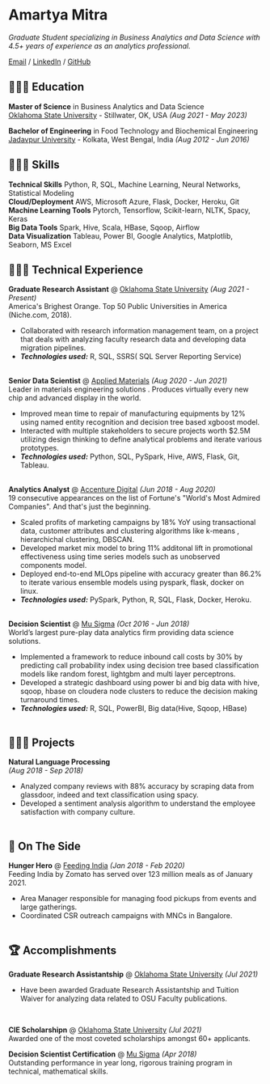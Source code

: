 # Amartya Mitra

_Graduate Student specializing in Business Analytics and Data Science with 4.5+ years of experience as an analytics professional._ <br>

[Email](mailto:amartya.mitra@okstate.edu) / [LinkedIn](https://www.linkedin.com/in/amartya-mitra/) / [GitHub](https://github.com/amartya-8)

## 👩🏼‍🎓 Education

**Master of Science** in Business Analytics and Data Science<br>
[Oklahoma State University](https://business.okstate.edu/analytics/) - Stillwater, OK, USA _(Aug 2021 - May 2023)_ <br>

**Bachelor of Engineering** in Food Technology and Biochemical Engineering<br>
[Jadavpur University](http://www.jaduniv.edu.in/) - Kolkata, West Bengal, India _(Aug 2012 - Jun 2016)_

## 👩🏼‍🎓 Skills

**Technical Skills** Python, R, SQL, Machine Learning, Neural Networks, Statistical Modeling <br>
**Cloud/Deployment** AWS, Microsoft Azure, Flask, Docker, Heroku, Git <br>
**Machine Learning Tools** Pytorch, Tensorflow, Scikit-learn, NLTK, Spacy, Keras <br>
**Big Data Tools** Spark, Hive, Scala, HBase, Sqoop, Airflow <br>
**Data Visualization** Tableau, Power BI, Google Analytics, Matplotlib, Seaborn, MS Excel <br>

## 👩🏼‍💻 Technical Experience

**Graduate Research Assistant** @ [Oklahoma State University](https://go.okstate.edu/) _(Aug 2021 - Present)_ <br>
America's Brighest Orange. Top 50 Public Universities in America (Niche.com, 2018).
  - Collaborated with research information management team, on a project that deals with analyzing faculty research data and developing data migration pipelines.
  - **_Technologies used:_** R, SQL, SSRS( SQL Server Reporting Service)
<br><br>

**Senior Data Scientist** @ [Applied Materials](https://www.appliedmaterials.com/) _(Aug 2020 - Jun 2021)_ <br>
Leader in materials engineering solutions . Produces virtually every new chip and advanced display in the world.
  - Improved mean time to repair of manufacturing equipments by 12% using named entity recognition and decision tree based xgboost model.
  - Interacted with multiple stakeholders to secure projects worth $2.5M utilizing design thinking to define analytical problems and iterate various prototypes.
  - **_Technologies used:_** Python, SQL, PySpark, Hive, AWS, Flask, Git, Tableau.
<br><br>

**Analytics Analyst** @ [Accenture Digital](https://www.accenture.com/us-en/services/ai-artificial-intelligence-index) _(Jun 2018 - Aug 2020)_ <br>
19 consecutive appearances on the list of Fortune's "World's Most Admired Companies". And that's just the beginning.
  - Scaled profits of marketing campaigns by 18% YoY using transactional data, customer attributes and clustering algorithms like k-means , hierarchichal clustering, DBSCAN.
  - Developed market mix model to bring 11% additonal lift in promotional effectiveness using time series models such as unobserved components model.
  - Deployed end-to-end MLOps pipeline with accuracy greater than 86.2% to iterate various ensemble models using pyspark, flask, docker on linux.
  - **_Technologies used:_** PySpark, Python, R, SQL, Flask, Docker, Heroku.
<br><br>

**Decision Scientist** @ [Mu Sigma](https://www.mu-sigma.com/) _(Oct 2016 - Jun 2018)_ <br>
World’s largest pure-play data analytics firm providing data science solutions.
  - Implemented a framework to reduce inbound call costs by 30% by predicting call probability index using decision tree based classification models like random forest, lightgbm and multi layer perceptrons.
  - Developed a strategic dashboard using power bi and big data with hive, sqoop, hbase on cloudera node clusters to reduce the decision making turnaround times.
  - **_Technologies used:_** R, SQL, PowerBI, Big data(Hive, Sqoop, HBase)
<br><br>

## 👩🏼‍💻 Projects

**Natural Language Processing** <br> _(Aug 2018 - Sep 2018)_ <br>
  - Analyzed company reviews with 88% accuracy by scraping data from glassdoor, indeed and text classification using spacy.
  - Developed a sentiment analysis algorithm to understand the employee satisfaction with company culture.
<br><br>

## 📌 On The Side

**Hunger Hero** @ [Feeding India](https://www.feedingindia.org/) _(Jan 2018 - Feb 2020)_<br>
Feeding India by Zomato has served over 123 million meals as of January 2021.
  - Area Manager responsible for managing food pickups from events and large gatherings.
  - Coordinated CSR outreach campaigns with MNCs in Bangalore.
  <br><br>

## 🏆 Accomplishments

**Graduate Research Assistantship** @ [Oklahoma State University](https://go.okstate.edu/) _(Jul 2021)_ <br>
  - Have been awarded Graduate Research Assistantship and Tuition Waiver for analyzing data related to OSU Faculty publications.
<br>

**CIE Scholarshipn** @ [Oklahoma State University](https://go.okstate.edu/) _(Jul 2021)_ <br>
Awarded one of the most coveted scholarships amongst 60+ applicants.
<br>

**Decision Scientist Certification** @ [Mu Sigma](https://www.mu-sigma.com/) _(Apr 2018)_<br>
Outstanding performance in year long, rigorous training program in technical, mathematical skills.
<br>
